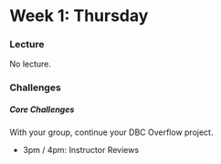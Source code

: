 # Week 1: Thursday

### Lecture

No lecture.

### Challenges

##### Core Challenges

With your group, continue your DBC Overflow project.

- 3pm / 4pm: Instructor Reviews
